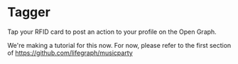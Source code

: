 Tagger
======

Tap your RFID card to post an action to your profile on the Open Graph.

We're making a tutorial for this now. For now, please refer to the first section of https://github.com/lifegraph/musicparty

